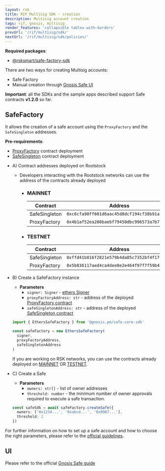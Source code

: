 ```yaml
---
layout: rsk
title: RIF Multisig SDK - creation
description: Multisig account creation
tags: rif, gnosis, multisig
render_features: 'collapsible tables-with-borders'
prevUrl: '/rif/multisig/sdk/'
nextUrl: '/rif/multisig/sdk/policies/'
---
```


**Required packages**:
- [@rsksmart/safe-factory-sdk](https://github.com/rsksmart/safe-factory-sdk)

There are two ways for creating Multisig accounts:
- Safe Factory
- Manual creation through [Gnosis Safe UI](https://rsk-gnosis-safe.com/#/welcome)

**Important**: all the SDKs and the sample apps described support Safe contracts **v1.2.0** so far.

## SafeFactory
It allows the creation of a safe account using the `ProxyFactory` and the `SafeSingleton` addresses.

**Pre-requirements**:
- [ProxyFactory](https://docs.gnosis.io/safe/docs/contracts_architecture/#5-proxy-factory) contract deployment
- [SafeSingleton](https://docs.gnosis.io/safe/docs/contracts_architecture/#1-transaction-management-core-contract) contract deployment

[](#top "collapsible")
- A) Contract addresses deployed on Rootstock
  * Developers interacting with the Rootstock networks can use the address of the contracts already deployed
    * ### MAINNET
    
      | Contract          | Address                                    |
      |-------------------|--------------------------------------------|
      | SafeSingleton       | `0xc6cfa90ff601d6aac45d8dcf194cf38b91aca368` |
      | ProxyFactory        | `0x4b1af52ea200baebf79450dbc996573a7b75f65a` |
    * ### TESTNET

      | Contract          | Address                                    |
      |-------------------|--------------------------------------------|
      | SafeSingleton       | `0xffd41b816f2821e579b4da85c7352bf4f17e4fa5` |
      | ProxyFactory        | `0x5b836117aed4ca4dee8e2e464f97f7f59b426c5a` |

- B) Create a SafeFactory instance  
  - **Parameters**
    - `signer: Signer` - [ethers Signer](https://docs.ethers.io/v5/api/signer/#Signer)
    - `proxyFactoryAddress: str` - address of the deployed [ProxyFactory contract](https://docs.gnosis.io/safe/docs/contracts_architecture/#5-proxy-factory)
    - `safeSingletonAddress: str` - address of the deployed [SafeSingleton contract](https://docs.gnosis.io/safe/docs/contracts_architecture/#1-transaction-management-core-contract)
  
  ```ts
  import { EthersSafeFactory } from '@gnosis.pm/safe-core-sdk'

  const safeFactory = new EthersSafeFactory(
    signer,
    proxyFactoryAddress,
    safeSingletonAddress
  )
  ```

  If you are working on RSK networks, you can use the contracts already deployed on [MAINNET](#mainnet) OR [TESTNET](#testnet).

- C) Create a Safe
  * **Parameters**
    - `owners: str[]` - list of owner addresses
    - `threshold: number` - the minimum number of owner approvals required to execute a safe transaction.

  ```ts
  const safeSdk = await safeFactory.createSafe({
    owners: ['0x1234...', '0xabcd...', '0x0987...'],
    threshold: 2
  })
  ```

For further information on how to set up a safe account and how to choose the right parameters, please refer to the [official guidelines](https://help.gnosis-safe.io/en/articles/4772567-what-gnosis-safe-setup-should-i-use).

## UI

Please refer to the official [Gnosis Safe guide](https://help.gnosis-safe.io/en/articles/3876461-create-a-gnosis-safe-account)
